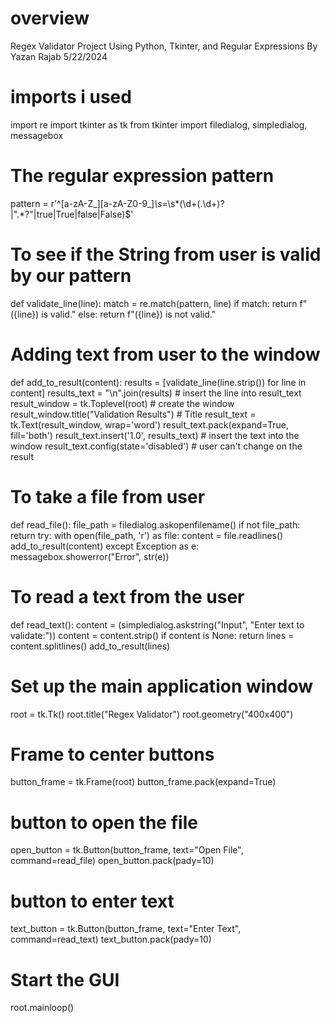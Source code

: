 # overview
Regex Validator Project
Using Python, Tkinter, and Regular Expressions
By Yazan Rajab
5/22/2024

# imports i used
import re
import tkinter as tk
from tkinter import filedialog, simpledialog, messagebox

# The regular expression pattern
pattern = r'^[a-zA-Z_][a-zA-Z0-9_]*\s*=\s*(\d+(\.\d+)?|".*?"|true|True|false|False)$'


# To see if the String from user is valid by our pattern
def validate_line(line):
    match = re.match(pattern, line)
    if match:
        return f"({line}) is valid."
    else:
        return f"({line}) is not valid."


# Adding text from user to the window
def add_to_result(content):
    results = [validate_line(line.strip()) for line in content]
    results_text = "\n".join(results)  # insert the line into result_text
    result_window = tk.Toplevel(root)  # create the window
    result_window.title("Validation Results")  # Title
    result_text = tk.Text(result_window, wrap='word')
    result_text.pack(expand=True, fill='both')
    result_text.insert('1.0', results_text)  # insert the text into the window
    result_text.config(state='disabled')  # user can't change on the result


# To take a file from user
def read_file():
    file_path = filedialog.askopenfilename()
    if not file_path:
        return
    try:
        with open(file_path, 'r') as file:
            content = file.readlines()
        add_to_result(content)
    except Exception as e:
        messagebox.showerror("Error", str(e))


# To read a text from the user
def read_text():
    content = (simpledialog.askstring("Input", "Enter text to validate:"))
    content = content.strip()
    if content is None:
        return
    lines = content.splitlines()
    add_to_result(lines)


# Set up the main application window
root = tk.Tk()
root.title("Regex Validator")
root.geometry("400x400")

# Frame to center buttons
button_frame = tk.Frame(root)
button_frame.pack(expand=True)

# button to open the file
open_button = tk.Button(button_frame, text="Open File", command=read_file)
open_button.pack(pady=10)

# button to enter text
text_button = tk.Button(button_frame, text="Enter Text", command=read_text)
text_button.pack(pady=10)

# Start the GUI
root.mainloop()
